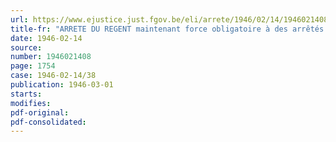 ```yaml
---
url: https://www.ejustice.just.fgov.be/eli/arrete/1946/02/14/1946021408/justel
title-fr: "ARRETE DU REGENT maintenant force obligatoire à des arrêtés pris, pendant l'occupation ennemie, par des secrétaires généraux ou par ceux qui ont exercé leurs fonctions"
date: 1946-02-14
source:
number: 1946021408
page: 1754
case: 1946-02-14/38
publication: 1946-03-01
starts:
modifies:
pdf-original:
pdf-consolidated:
---
```


